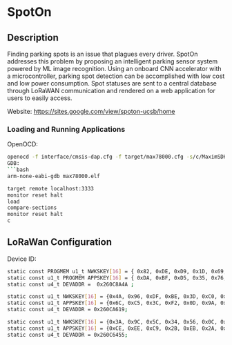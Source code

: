 # SpotOn

Description
-----------
Finding parking spots is an issue that plagues every driver. SpotOn addresses this problem by proposing an intelligent parking sensor system powered by ML image recognition. Using an onboard CNN accelerator with a microcontroller, parking spot detection can be accomplished with low cost and low power consumption. Spot statuses are sent to a central database through LoRaWAN communication and rendered on a web application for users to easily access.

Website: https://sites.google.com/view/spoton-ucsb/home


### Loading and Running Applications
OpenOCD: 
```bash
openocd -f interface/cmsis-dap.cfg -f target/max78000.cfg -s/c/MaximSDK/Tools/OpenOCD/scripts```
GDB:
```bash
arm-none-eabi-gdb max78000.elf
```
```bash
target remote localhost:3333
monitor reset halt
load
compare-sections
monitor reset halt
c
```


## LoRaWan Configuration
Device ID:
```bash
static const PROGMEM u1_t NWKSKEY[16] = { 0x82, 0xDE, 0xD9, 0x1D, 0x69, 0x58, 0xF3, 0x66, 0xBA, 0x3A, 0x8E, 0x15, 0x77, 0xA7, 0xAB, 0xD8 };  
static const u1_t PROGMEM APPSKEY[16] = { 0xDA, 0xBF, 0xD5, 0x35, 0x76, 0x48, 0x84, 0x6C, 0x0D, 0x43, 0xBD, 0xC1, 0x96, 0x54, 0x63, 0x91 };
static const u4_t DEVADDR =  0x260C8A4A ;
```

```bash
static const u1_t NWKSKEY[16] = {0x4A, 0x96, 0xDF, 0xBE, 0x3D, 0xC0, 0x7F, 0x02, 0xB3, 0xBB, 0xE2, 0xCA, 0xDB, 0x84, 0x70, 0x41};
static const u1_t APPSKEY[16] = {0x6C, 0xC5, 0x3C, 0xF2, 0x0D, 0x9A, 0x03, 0x94, 0xAB, 0x31, 0xA4, 0xE4, 0xF9, 0xE0, 0x36, 0x4F};
static const u4_t DEVADDR = 0x260CA619;
```

```bash
static const u1_t NWKSKEY[16] = {0x3A, 0x9C, 0x5C, 0x34, 0x56, 0x0C, 0x73, 0xC4, 0xF7, 0x27, 0x45, 0xDD, 0xD3, 0xC3, 0xD8, 0x9C};
static const u1_t APPSKEY[16] = {0xCE, 0xEE, 0xC9, 0x2B, 0xEB, 0x2A, 0xA8, 0x45, 0xAD, 0x2A, 0x1A, 0x33, 0x1A, 0xCC, 0xC6, 0x39};
static const u4_t DEVADDR = 0x260C6455;
```
